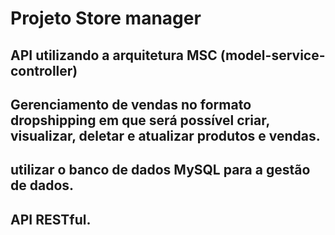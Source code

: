 # Projeto Store manager
## API utilizando a arquitetura MSC (model-service-controller)
## Gerenciamento de vendas no formato dropshipping em que será possível criar, visualizar, deletar e atualizar produtos e vendas.
##  utilizar o banco de dados MySQL para a gestão de dados.
## API RESTful.


